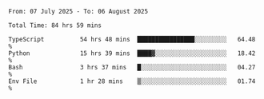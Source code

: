 <!--START_SECTION:waka-->

```abap
From: 07 July 2025 - To: 06 August 2025

Total Time: 84 hrs 59 mins

TypeScript          54 hrs 48 mins  ████████████████░░░░░░░░░   64.48 %
Python              15 hrs 39 mins  ████▓░░░░░░░░░░░░░░░░░░░░   18.42 %
Bash                3 hrs 37 mins   █░░░░░░░░░░░░░░░░░░░░░░░░   04.27 %
Env File            1 hr 28 mins    ▒░░░░░░░░░░░░░░░░░░░░░░░░   01.74 %
```

<!--END_SECTION:waka-->
